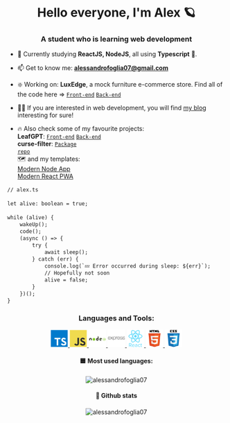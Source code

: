 <h1 align="center">Hello everyone, I'm Alex 🪐</h1>

<h3 align="center">A student who is learning web development</h3>

- 🌱 Currently studying **ReactJS, NodeJS**, all using **Typescript** 💙.

- 📫 Get to know me: **alessandrofoglia07@gmail.com**

- ❇️ Working on: **LuxEdge**, a mock furniture e-commerce store. Find all of the code here => <code>[Front-end](https://github.com/alessandrofoglia07/LuxEdge-FE)</code> <code>[Back-end](https://github.com/alessandrofoglia07/LuxEdge-BE)</code>

- 🧙‍♂️ If you are interested in web development, you will find [my blog](https://dev.to/alessandrofoglia07) interesting for sure!

- 🔥 Also check some of my favourite projects: <br> **LeafGPT**: <code>[Front-end](https://github.com/alessandrofoglia07/LeafGPT-FE)</code>  <code>[Back-end](https://github.com/alessandrofoglia07/LeafGPT-BE)</code> <br> **curse-filter**: <code>[Package repo](https://github.com/alessandrofoglia07/curse-filter)</code> <br> 🗺️ and my templates: <br> [Modern Node App](https://github.com/alessandrofoglia07/create-modern-node-app) <br> [Modern React PWA](https://github.com/alessandrofoglia07/create-modern-react-pwa)

```
// alex.ts

let alive: boolean = true; 

while (alive) {
    wakeUp();
    code();
    (async () => {
        try {
            await sleep();
        } catch (err) {
            console.log(`💤 Error occurred during sleep: ${err}`);
            // Hopefully not soon 
            alive = false;
        }
    })();
}
  ```
<h3 align="center">Languages and Tools:</h3>
<p align="center">
    <a href="https://www.typescriptlang.org/" target="_blank" rel="noreferrer"> <img src="https://raw.githubusercontent.com/devicons/devicon/master/icons/typescript/typescript-original.svg" alt="typescript" width="40" height="40"/> </a> 
    <a href="https://developer.mozilla.org/en-US/docs/Web/JavaScript" target="_blank" rel="noreferrer"> <img src="https://raw.githubusercontent.com/devicons/devicon/master/icons/javascript/javascript-original.svg" alt="javascript" width="40" height="40"/> </a> 
    <a href="https://nodejs.org" target="_blank" rel="noreferrer"> <img src="https://raw.githubusercontent.com/devicons/devicon/master/icons/nodejs/nodejs-original-wordmark.svg" alt="nodejs" width="40" height="40"/> </a> 
    <a href="https://expressjs.com" target="_blank" rel="noreferrer"> <img src="https://raw.githubusercontent.com/devicons/devicon/master/icons/express/express-original-wordmark.svg" alt="express" width="40" height="40"/> </a> 
    <a href="https://reactjs.org/" target="_blank" rel="noreferrer"> <img src="https://raw.githubusercontent.com/devicons/devicon/master/icons/react/react-original-wordmark.svg" alt="react" width="40" height="40"/> </a>
    <a href="https://www.w3.org/html/" target="_blank" rel="noreferrer"> <img src="https://raw.githubusercontent.com/devicons/devicon/master/icons/html5/html5-original-wordmark.svg" alt="html5" width="40" height="40"/> </a> 
    <a href="https://www.w3schools.com/css/" target="_blank" rel="noreferrer"> <img src="https://raw.githubusercontent.com/devicons/devicon/master/icons/css3/css3-original-wordmark.svg" alt="css3" width="40" height="40"/> </a> 
</p>

<h4 align="center"> 🟦 Most used languages: </h4>
<p align="center"><img align="center" src="https://github-readme-stats.vercel.app/api/top-langs?username=alessandrofoglia07&show_icons=true&locale=en&layout=compact" alt="alessandrofoglia07" /></p>

<h4 align="center"> 📖 Github stats </h4>
<p align="center"><img align="center" src="https://github-readme-streak-stats.herokuapp.com/?user=alessandrofoglia07&" alt="alessandrofoglia07" /></p>
